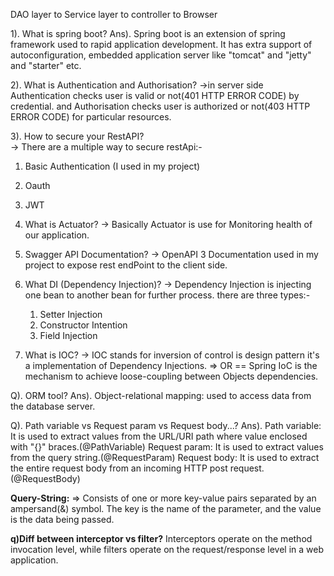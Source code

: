 DAO layer to Service layer to controller to Browser

1). What is spring boot?
Ans). Spring boot is an extension of spring framework used to rapid application development.
      It has extra support of autoconfiguration, embedded application server like "tomcat" and "jetty" and "starter" etc.

2). What is Authentication and Authorisation?
 ->in server side Authentication checks user is valid or not(401 HTTP ERROR CODE) by credential. and 
    Authorisation checks user is authorized or not(403 HTTP ERROR CODE) for particular resources.
 
3). How to secure your RestAPI?  
 -> There are a multiple way to secure restApi:-
   1) Basic Authentication (I used in my project)
   2) Oauth
   3) JWT
   
4) What is Actuator?
 -> Basically Actuator is use for Monitoring health of our application.

5) Swagger API Documentation?
 -> OpenAPI 3 Documentation used in my project to expose rest endPoint to the client side.
 
6) What DI (Dependency Injection)?
-> Dependency Injection is injecting one bean to another bean for further process. there are three types:-
   1) Setter Injection
   2) Constructor Intention
   3) Field Injection 
   
7) What is IOC?
-> IOC stands for inversion of control is design pattern it's a implementation of Dependency Injections.
   => OR == Spring IoC is the mechanism to achieve loose-coupling between Objects dependencies. 

Q). ORM tool?
Ans). Object-relational mapping:  used to access data from the database server. 

Q). Path variable vs Request param vs Request body...?
Ans). Path variable: It is used to extract values from the URL/URI path where value enclosed with "{}" braces.(@PathVariable)
      Request param: It is used to extract values from the query string.(@RequestParam)
      Request body: It is used to extract the entire request body from an incoming HTTP post request.(@RequestBody)
      
**Query-String:** 
=> Consists of one or more key-value pairs separated by an ampersand(&) symbol. The key is the name of the parameter,
and the value is the data being passed. 

**q)Diff between interceptor vs filter?**
Interceptors operate on the method invocation level, 
while filters operate on the request/response level in a web application.